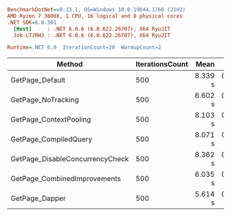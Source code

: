 ``` ini

BenchmarkDotNet=v0.13.1, OS=Windows 10.0.19044.1766 (21H2)
AMD Ryzen 7 3800X, 1 CPU, 16 logical and 8 physical cores
.NET SDK=6.0.301
  [Host]     : .NET 6.0.6 (6.0.622.26707), X64 RyuJIT
  Job-LTJRHJ : .NET 6.0.6 (6.0.622.26707), X64 RyuJIT

Runtime=.NET 6.0  IterationCount=20  WarmupCount=2  

```
|                          Method | IterationsCount |    Mean |    Error |   StdDev | Ratio |       Gen 0 |      Gen 1 | Allocated |
|-------------------------------- |---------------- |--------:|---------:|---------:|------:|------------:|-----------:|----------:|
|                 GetPage_Default |             500 | 8.339 s | 0.0230 s | 0.0265 s |  1.00 | 167000.0000 | 80000.0000 |  1,331 MB |
|              GetPage_NoTracking |             500 | 6.602 s | 0.0318 s | 0.0327 s |  0.79 |  83000.0000 | 23000.0000 |    666 MB |
|          GetPage_ContextPooling |             500 | 8.103 s | 0.0243 s | 0.0270 s |  0.97 | 158000.0000 | 67000.0000 |  1,263 MB |
|           GetPage_CompiledQuery |             500 | 8.071 s | 0.0774 s | 0.0892 s |  0.97 | 162000.0000 | 77000.0000 |  1,295 MB |
| GetPage_DisableConcurrencyCheck |             500 | 8.362 s | 0.0464 s | 0.0534 s |  1.00 | 160000.0000 | 69000.0000 |  1,282 MB |
|    GetPage_CombinedImprovements |             500 | 6.035 s | 0.0433 s | 0.0481 s |  0.72 |  66000.0000 | 15000.0000 |    529 MB |
|                  GetPage_Dapper |             500 | 5.614 s | 0.0470 s | 0.0523 s |  0.67 |  63000.0000 | 13000.0000 |    501 MB |
